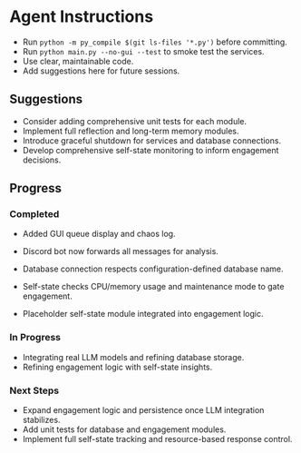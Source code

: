 # Agent Instructions
- Run `python -m py_compile $(git ls-files '*.py')` before committing.
- Run `python main.py --no-gui --test` to smoke test the services.
- Use clear, maintainable code.
- Add suggestions here for future sessions.

## Suggestions
- Consider adding comprehensive unit tests for each module.
- Implement full reflection and long-term memory modules.
- Introduce graceful shutdown for services and database connections.
- Develop comprehensive self-state monitoring to inform engagement decisions.


## Progress
### Completed
- Added GUI queue display and chaos log.
- Discord bot now forwards all messages for analysis.
- Database connection respects configuration-defined database name.

- Self-state checks CPU/memory usage and maintenance mode to gate engagement.

- Placeholder self-state module integrated into engagement logic.


### In Progress
- Integrating real LLM models and refining database storage.
- Refining engagement logic with self-state insights.

### Next Steps
- Expand engagement logic and persistence once LLM integration stabilizes.
- Add unit tests for database and engagement modules.
- Implement full self-state tracking and resource-based response control.
